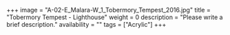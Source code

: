 +++
image = "A-02-E_Malara-W_1_Tobermory_Tempest_2016.jpg"
title = "Tobermory Tempest - Lighthouse"
weight = 0
description = "Please write a brief description."
availability = ""
tags = ["Acrylic"]
+++
